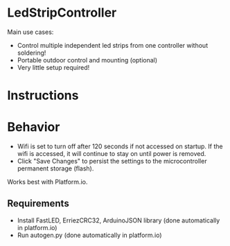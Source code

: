 # LedStripController
Main use cases:
  * Control multiple independent led strips from one controller without soldering!
  * Portable outdoor control and mounting (optional)
  * Very little setup required!

# Instructions

# Behavior
  * Wifi is set to turn off after 120 seconds if not accessed on startup. If the wifi is accessed, it will continue to stay on until power is removed.
  * Click "Save Changes" to persist the settings to the microcontroller permanent storage (flash).

Works best with Platform.io.

## Requirements
  * Install FastLED, ErriezCRC32, ArduinoJSON library (done automatically in platform.io)
  * Run autogen.py (done automatically in platform.io)
